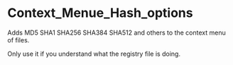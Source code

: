 # Context_Menue_Hash_options
Adds MD5 SHA1 SHA256 SHA384 SHA512 and others to the context menu of files.

Only use it if you understand what the registry file is doing.
